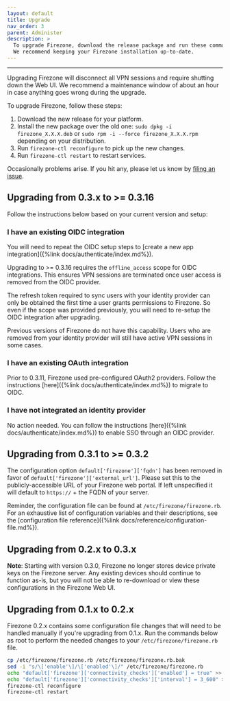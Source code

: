 ```yaml
---
layout: default
title: Upgrade
nav_order: 3
parent: Administer
description: >
  To upgrade Firezone, download the release package and run these commands.
  We recommend keeping your Firezone installation up-to-date.
---
```

---

Upgrading Firezone will disconnect all VPN sessions and require shutting
down the Web UI. We recommend a maintenance window of about an hour in case
anything goes wrong during the upgrade.

To upgrade Firezone, follow these steps:

1. Download the new release for your platform.
1. Install the new package over the old one:
  `sudo dpkg -i firezone_X.X.X.deb` or
  `sudo rpm -i --force firezone_X.X.X.rpm` depending on your distribution.
1. Run `firezone-ctl reconfigure` to pick up the new changes.
1. Run `firezone-ctl restart` to restart services.

Occasionally problems arise. If you hit any, please let us know by [filing an
issue](https://github.com/firezone/firezone/issues/new/choose).

## Upgrading from 0.3.x to >= 0.3.16

Follow the instructions below based on your current version and setup:

### I have an existing OIDC integration

You will need to repeat the OIDC setup steps to
[create a new app integration]({%link docs/authenticate/index.md%}).

Upgrading to >= 0.3.16 requires the `offline_access` scope for OIDC integrations.
This ensures VPN sessions are terminated once user access is removed from
the OIDC provider.

The refresh token required to sync users with your identity
provider can only be obtained the first time a user grants permissions to Firezone.
So even if the scope was provided previously, you will need to re-setup the OIDC
integration after upgrading.

Previous versions of Firezone do not have this capability.
Users who are removed from your identity provider will still have active VPN sessions
in some cases.

### I have an existing OAuth integration

Prior to 0.3.11, Firezone used pre-configured OAuth2 providers. Follow the
instructions [here]({%link docs/authenticate/index.md%}) to migrate
to OIDC.

### I have not integrated an identity provider

No action needed. You can follow the instructions
[here]({%link docs/authenticate/index.md%})
to enable SSO through an OIDC provider.

## Upgrading from 0.3.1 to >= 0.3.2

The configuration option `default['firezone']['fqdn']` has been removed in favor
of `default['firezone']['external_url']`. Please set this to the
publicly-accessible URL of your Firezone web portal. If left unspecified it will
default to `https://` + the FQDN of your server.

Reminder, the configuration file can be found at `/etc/firezone/firezone.rb`.
For an exhaustive list of configuration variables and their descriptions, see the
[configuration file reference]({%link docs/reference/configuration-file.md%}).

## Upgrading from 0.2.x to 0.3.x

**Note**: Starting with version 0.3.0, Firezone no longer stores device private
keys on the Firezone server. Any existing devices should continue to function
as-is, but you will not be able to re-download or view these configurations in
the Firezone Web UI.

## Upgrading from 0.1.x to 0.2.x

Firezone 0.2.x contains some configuration file changes that will need to be
handled manually if you're upgrading from 0.1.x. Run the commands below as root
to perform the needed changes to your `/etc/firezone/firezone.rb` file.

```bash
cp /etc/firezone/firezone.rb /etc/firezone/firezone.rb.bak
sed -i "s/\['enable'\]/\['enabled'\]/" /etc/firezone/firezone.rb
echo "default['firezone']['connectivity_checks']['enabled'] = true" >> /etc/firezone/firezone.rb
echo "default['firezone']['connectivity_checks']['interval'] = 3_600" >> /etc/firezone/firezone.rb
firezone-ctl reconfigure
firezone-ctl restart
```
